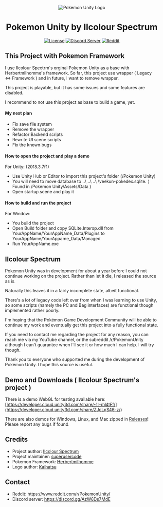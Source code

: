 <p align="center">
  <img alt="Pokemon Unity Logo" src="https://i.imgur.com/E3necpp.png" />
  <h1 align="center">Pokemon Unity by IIcolour Spectrum</h3>
  <p align="center">
    <a href="https://opensource.org/licenses/BSD-3-Clause"><img alt="License" src="https://img.shields.io/badge/license-New%20BSD-blue.svg"></a>
    <a href="https://discord.gg/SggHcXP"><img alt="Discord Server" src="https://img.shields.io/badge/join%20us%20on-discord-7289DA.svg"></a>
    <a href="https://www.reddit.com/r/PokemonUnity/"><img alt="Reddit" src="https://img.shields.io/badge/join%20us%20on-reddit-ff5700.svg"></a>
  </p>
</p>

## This Project with Pokemon Framework

I use IIcolour Spectrm's orginal Pokemon Unity as a base with Herbertmilhomme's framework. So far, this project use wrapper ( Legacy <=> Framework ) and in future, I want to remove wrapper. 

This project is playable, but it has some issues and some features are disabled.

I recommend to not use this project as base to build a game, yet. 

#### My next plan ####
- Fix save file system
- Remove the wrapper
- Refactor Backend scripts
- Rewrite UI scene scripts
- Fix the known bugs

#### How to open the project and play a demo ####

For Unity: (2018.3.7f1)
  - Use Unity Hub or Editor to import this project's folder (/Pokemon Unity)
  - You will need to move database to ..\ ..\ ..\ \veekun-pokedex.sqlite. ( Found in /Pokemon Unity/Assets/Data )
  - Open startup.scene and play it

#### How to build and run the project ####

For Window:
  - You build the project
  - Open Build folder and copy SQLite.Interop.dll from YourAppName/YourAppName_Data/Plugins to YourAppName/YourAppame_Data/Managed
  - Run YourAppName.exe

## IIcolour Spectrum

Pokemon Unity was in development for about a year before I could not continue working on the project. Rather than let it
die, I released the source as is.

Naturally this leaves it in a fairly incomplete state, albeit functional.

There's a lot of legacy code left over from when I was learning to use Unity, so some scripts (namely the PC and Bag interfaces) are 
functional though implemented rather poorly.

I'm hoping that the Pokémon Game Development Community will be able to continue my work and eventually get this project into a fully 
functional state.

If you need to contact me regarding the project for any reason, you can reach me via my YouTube channel, or the subreddit 
/r/PokemonUnity although I can't guarantee when I'll see it or how much I can help. I will try though.

Thank you to everyone who supported me during the development of Pokémon Unity. I hope this source is useful.

## Demo and Downloads ( IIcolour Spectrum's project )

There is a demo WebGL for testing available here: [https://developer.cloud.unity3d.com/share/-1r-ml4tFf/](https://developer.cloud.unity3d.com/share/ZJcLqS46-z/)

There are also demos for Windows, Linux, and Mac zipped in [Releases](https://github.com/superusercode/PokemonUnity/releases)! Please report any bugs if found.

## Credits

* Project author: [IIcolour Spectrum](https://www.reddit.com/user/IIcolour_Spectrum)
* Project maintainer: [superusercode](https://www.reddit.com/user/Lucas_One/)
* Pokemon Framework: [Herbertmilhomme](https://github.com/herbertmilhomme/PokemonUnity)
* Logo author: [Kaihatsu](https://twitter.com/KaihatsuYT)

## Contact

* Reddit: https://www.reddit.com/r/PokemonUnity/
* Discord server: https://discord.gg/AzW8Ds7MdE
